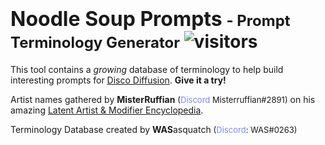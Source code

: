 # <font size="6">**Noodle Soup Prompts**</font> <font size="5">- Prompt Terminology Generator</font> ![visitors](https://visitor-badge.glitch.me/badge?page_id=Noodle-Soup-Prompts-Github&left_color=blue&right_color=orange) 

This tool contains a *growing* database of terminology to help build interesting prompts for [Disco Diffusion](https://discodiffusion.com/). **Give it a try!**

Artist names gathered by **MisterRuffian** <font size="2">(<font color="7e87f6">Discord</font> Misterruffian#2891)</font> on his amazing [Latent Artist & Modifier Encyclopedia](https://docs.google.com/spreadsheets/d/1_jgQ9SyvUaBNP1mHHEzZ6HhL_Es1KwBKQtnpnmWW82I/).

Terminology Database created by **WAS**asquatch <font size="2">(<font color="7e87f6">Discord</font>: WAS\#0263)</font>
